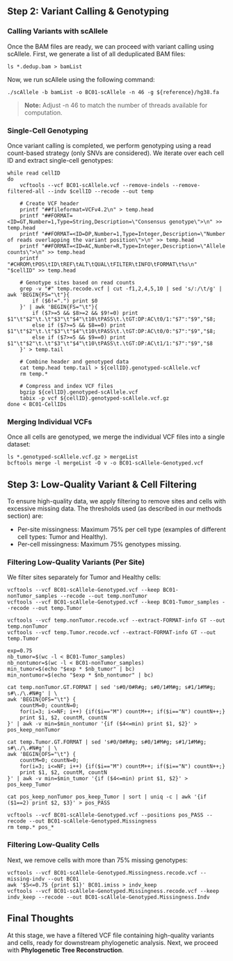 ## Step 2: Variant Calling & Genotyping

### Calling Variants with scAllele
Once the BAM files are ready, we can proceed with variant calling using scAllele.
First, we generate a list of all deduplicated BAM files:

```
ls *.dedup.bam > bamList
```
Now, we run scAllele using the following command:

```
./scAllele -b bamList -o BC01-scAllele -n 46 -g ${reference}/hg38.fa 
```

> **Note:** Adjust -n 46 to match the number of threads available for computation.


### Single-Cell Genotyping
Once variant calling is completed, we perform genotyping using a read count-based strategy (only SNVs are considered).
We iterate over each cell ID and extract single-cell genotypes:

```
while read cellID
do
    vcftools --vcf BC01-scAllele.vcf --remove-indels --remove-filtered-all --indv $cellID --recode --out temp

    # Create VCF header
    printf "##fileformat=VCFv4.2\n" > temp.head
    printf "##FORMAT=<ID=GT,Number=1,Type=String,Description=\"Consensus genotype\">\n" >> temp.head
    printf "##FORMAT=<ID=DP,Number=1,Type=Integer,Description=\"Number of reads overlapping the variant position\">\n" >> temp.head
    printf "##FORMAT=<ID=AC,Number=R,Type=Integer,Description=\"Allele counts\">\n" >> temp.head
    printf "#CHROM\tPOS\tID\tREF\tALT\tQUAL\tFILTER\tINFO\tFORMAT\t%s\n" "$cellID" >> temp.head

    # Genotype sites based on read counts
    grep -v "#" temp.recode.vcf | cut -f1,2,4,5,10 | sed 's/:/\t/g' | awk 'BEGIN{FS="\t"}{
        if ($6!=".") print $0
    }' | awk 'BEGIN{FS="\t"}{
        if ($7>=5 && $8>=2 && $9!=0) print $1"\t"$2"\t.\t"$3"\t"$4"\t10\tPASS\t.\tGT:DP:AC\t0/1:"$7":"$9","$8;
        else if ($7>=5 && $8==0) print $1"\t"$2"\t.\t"$3"\t"$4"\t10\tPASS\t.\tGT:DP:AC\t0/0:"$7":"$9","$8;
        else if ($7>=5 && $9==0) print $1"\t"$2"\t.\t"$3"\t"$4"\t10\tPASS\t.\tGT:DP:AC\t1/1:"$7":"$9","$8
    }' > temp.tail

    # Combine header and genotyped data
    cat temp.head temp.tail > ${cellID}.genotyped-scAllele.vcf
    rm temp.*

    # Compress and index VCF files
    bgzip ${cellID}.genotyped-scAllele.vcf
    tabix -p vcf ${cellID}.genotyped-scAllele.vcf.gz
done < BC01-CellIDs
```

### Merging Individual VCFs
Once all cells are genotyped, we merge the individual VCF files into a single dataset:

```
ls *.genotyped-scAllele.vcf.gz > mergeList
bcftools merge -l mergeList -O v -o BC01-scAllele-Genotyped.vcf
```

## Step 3: Low-Quality Variant & Cell Filtering

To ensure high-quality data, we apply filtering to remove sites and cells with excessive missing data. The thresholds used (as described in our methods section) are:
- Per-site missingness: Maximum 75% per cell type (examples of different cell types: Tumor and Healthy).
- Per-cell missingness: Maximum 75% genotypes missing.

### Filtering Low-Quality Variants (Per Site)
We filter sites separately for Tumor and Healthy cells:

```
vcftools --vcf BC01-scAllele-Genotyped.vcf --keep BC01-nonTumor_samples --recode --out temp.nonTumor
vcftools --vcf BC01-scAllele-Genotyped.vcf --keep BC01-Tumor_samples --recode --out temp.Tumor

vcftools --vcf temp.nonTumor.recode.vcf --extract-FORMAT-info GT --out temp.nonTumor
vcftools --vcf temp.Tumor.recode.vcf --extract-FORMAT-info GT --out temp.Tumor

exp=0.75
nb_tumor=$(wc -l < BC01-Tumor_samples)
nb_nontumor=$(wc -l < BC01-nonTumor_samples)
min_tumor=$(echo "$exp * $nb_tumor" | bc)
min_nontumor=$(echo "$exp * $nb_nontumor" | bc)

cat temp.nonTumor.GT.FORMAT | sed 's#0/0#R#g; s#0/1#M#g; s#1/1#M#g; s#\./\.#N#g' | \
awk 'BEGIN{OFS="\t"} {
    countM=0; countN=0;
    for(i=3; i<=NF; i++) {if($i=="M") countM++; if($i=="N") countN++;}
    print $1, $2, countM, countN
}' | awk -v min=$min_nontumor '{if ($4<=min) print $1, $2}' > pos_keep_nonTumor

cat temp.Tumor.GT.FORMAT | sed 's#0/0#R#g; s#0/1#M#g; s#1/1#M#g; s#\./\.#N#g' | \
awk 'BEGIN{OFS="\t"} {
    countM=0; countN=0;
    for(i=3; i<=NF; i++) {if($i=="M") countM++; if($i=="N") countN++;}
    print $1, $2, countM, countN
}' | awk -v min=$min_tumor '{if ($4<=min) print $1, $2}' > pos_keep_Tumor

cat pos_keep_nonTumor pos_keep_Tumor | sort | uniq -c | awk '{if ($1==2) print $2, $3}' > pos_PASS

vcftools --vcf BC01-scAllele-Genotyped.vcf --positions pos_PASS --recode --out BC01-scAllele-Genotyped.Missingness
rm temp.* pos_*
```

### Filtering Low-Quality Cells
Next, we remove cells with more than 75% missing genotypes:

```
vcftools --vcf BC01-scAllele-Genotyped.Missingness.recode.vcf --missing-indv --out BC01
awk '$5<=0.75 {print $1}' BC01.imiss > indv_keep
vcftools --vcf BC01-scAllele-Genotyped.Missingness.recode.vcf --keep indv_keep --recode --out BC01-scAllele-Genotyped.Missingness.Indv
```

## Final Thoughts
At this stage, we have a filtered VCF file containing high-quality variants and cells, ready for downstream phylogenetic analysis.
Next, we proceed with **Phylogenetic Tree Reconstruction**.

